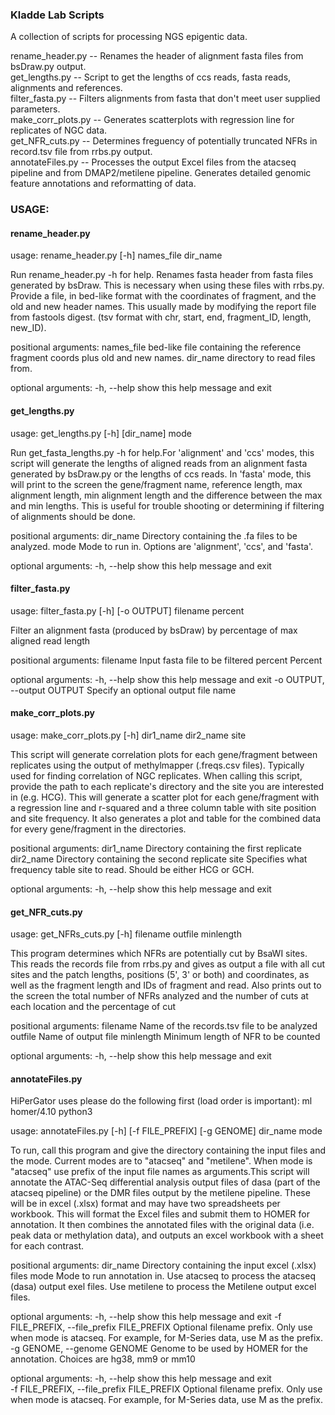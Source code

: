 ### Kladde Lab Scripts
A collection of scripts for processing NGS epigentic data.

rename_header.py  -- Renames the header of alignment fasta files from bsDraw.py output.\
get_lengths.py  -- Script to get the lengths of ccs reads, fasta reads, alignments and references.\
filter_fasta.py -- Filters alignments from fasta that don't meet user supplied parameters.\
make_corr_plots.py  -- Generates scatterplots with regression line for replicates of NGC data.\
get_NFR_cuts.py -- Determines freguency of potentially truncated NFRs in record.tsv file from rrbs.py output.\
annotateFiles.py  -- Processes the output Excel files from the atacseq pipeline and from DMAP2/metilene pipeline. Generates detailed genomic feature annotations and reformatting of data.


### USAGE:

#### rename_header.py
usage: rename_header.py [-h] names_file dir_name

Run rename_header.py -h for help. Renames fasta header from fasta files generated by bsDraw. This is necessary when using these files with rrbs.py. Provide a file, in bed-like format with the coordinates of fragment, and the old and new header names. This usually made by modifying the report file from fastools digest. (tsv format with chr, start, end, fragment_ID, length, new_ID).

positional arguments:
  names_file  bed-like file containing the reference fragment coords plus old and new names.
  dir_name    directory to read files from.

optional arguments:
  -h, --help  show this help message and exit

#### get_lengths.py
usage: get_lengths.py [-h] [dir_name] mode

Run get_fasta_lengths.py -h for help.For 'alignment' and 'ccs' modes, this script will generate the lengths of aligned reads from an alignment fasta generated by bsDraw.py or the lengths of ccs reads. In 'fasta' mode, this will print to the screen the gene/fragment name, reference length, max alignment length, min alignment length and the difference between the max and min lengths. This is useful for trouble shooting or determining if filtering of alignments should be done.

positional arguments:
  dir_name    Directory containing the .fa files to be analyzed.
  mode        Mode to run in. Options are 'alignment', 'ccs', and 'fasta'.

optional arguments:
  -h, --help  show this help message and exit
  
 #### filter_fasta.py
 usage: filter_fasta.py [-h] [-o OUTPUT] filename percent

Filter an alignment fasta (produced by bsDraw) by percentage of max aligned read length

positional arguments:
  filename              Input fasta file to be filtered
  percent               Percent

optional arguments:
  -h, --help            show this help message and exit
  -o OUTPUT, --output OUTPUT
                        Specify an optional output file name

#### make_corr_plots.py
usage: make_corr_plots.py [-h] dir1_name dir2_name site

This script will generate correlation plots for each gene/fragment between replicates using the output of methylmapper (.freqs.csv files). Typically used for finding correlation of NGC replicates. When calling this script, provide the path to each replicate's directory and the site you are interested in (e.g. HCG). This will generate a scatter plot for each gene/fragment with a regression line and r-squared and a three column table with site position and site frequency. It also generates a plot and table for the combined data for every gene/fragment in the directories.

positional arguments:
  dir1_name   Directory containing the first replicate
  dir2_name   Directory containing the second replicate
  site        Specifies what frequency table site to read. Should be either HCG or GCH.

optional arguments:
  -h, --help  show this help message and exit

#### get_NFR_cuts.py
usage: get_NFRs_cuts.py [-h] filename outfile minlength

This program determines which NFRs are potentially cut by BsaWI sites. This reads the records file from rrbs.py and gives as output a file with all cut sites and the patch lengths, positions (5', 3' or both) and coordinates, as well as the fragment length and IDs of fragment and read. Also prints out to the screen the total number of NFRs analyzed and the number of cuts at each location and the percentage of cut

positional arguments:
  filename    Name of the records.tsv file to be analyzed
  outfile     Name of output file
  minlength   Minimum length of NFR to be counted

optional arguments:
  -h, --help  show this help message and exit

#### annotateFiles.py
HiPerGator uses please do the following first (load order is important):
ml homer/4.10 python3

usage: annotateFiles.py [-h] [-f FILE_PREFIX] [-g GENOME] dir_name mode

To run, call this program and give the directory containing the input files and the mode. Current modes are to "atacseq" and "metilene". When mode is "atacseq" use prefix of the input file names as arguments.This script will annotate the ATAC-Seq differential analysis output files of dasa (part of the atacseq pipeline) or the DMR files output by the metilene pipeline. These will be in excel (.xlsx) format and may have two spreadsheets per workbook. This will format the Excel files and submit them to HOMER for annotation. It then combines the annotated files with the original data (i.e. peak data or methylation data), and outputs an excel workbook with a sheet for each contrast.

positional arguments:
  dir_name              Directory containing the input excel (.xlsx) files
  mode                  Mode to run annotation in. Use atacseq to process the atacseq (dasa) output exel files. Use metilene to process the Metilene output excel files.

optional arguments:
  -h, --help            show this help message and exit
  -f FILE_PREFIX, --file_prefix FILE_PREFIX
                        Optional filename prefix. Only use when mode is atacseq. For example, for M-Series data, use M as the prefix.
  -g GENOME, --genome GENOME
                        Genome to be used by HOMER for the annotation. Choices are hg38, mm9 or mm10


optional arguments:
  -h, --help            show this help message and exit\
  -f FILE_PREFIX, --file_prefix FILE_PREFIX 
                        Optional filename prefix. Only use when mode is atacseq. For example, for M-Series data, use M as the prefix.
